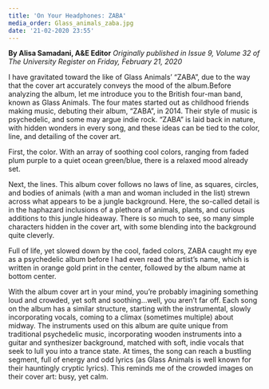 ```yaml
---
title: 'On Your Headphones: ZABA'
media_order: Glass_animals_zaba.jpg
date: '21-02-2020 23:55'
---
```


**By Alisa Samadani, A&E Editor** _Originally published in Issue 9, Volume 32 of The University Register on Friday, February 21, 2020_

I have gravitated toward the like of Glass Animals’ “ZABA”, due to the way that the cover art accurately conveys the mood of the album.Before analyzing the album, let me introduce you to the British four-man band, known as Glass Animals. The four mates started out as childhood friends making music, debuting their album, “ZABA”, in 2014. Their style of music is psychedelic, and some may argue indie rock. “ZABA” is laid back in nature, with hidden wonders in every song, and these ideas can be tied to the color, line, and detailing of the cover art.

First, the color. With an array of soothing cool colors, ranging from faded plum purple to a quiet ocean green/blue, there is a relaxed mood already set.

Next, the lines. This album cover follows no laws of line, as squares, circles, and bodies of animals (with a man and woman included in the list) strewn across what appears to be a jungle background. Here, the so-called detail is in the haphazard inclusions of a plethora of animals, plants, and curious additions to this jungle hideaway. There is so much to see, so many simple characters hidden in the cover art, with some blending into the background quite cleverly.

Full of life, yet slowed down by the cool, faded colors, ZABA caught my eye as a psychedelic album before I had even read the artist’s name, which is written in orange gold print in the center, followed by the album name at bottom center.

With the album cover art in your mind, you’re probably imagining something loud and crowded, yet soft and soothing...well, you aren’t far off. Each song on the album has a similar structure, starting with the instrumental, slowly incorporating vocals, coming to a climax (sometimes multiple) about midway. The instruments used on this album are quite unique from traditional psychedelic music, incorporating wooden instruments into a guitar and synthesizer background, matched with soft, indie vocals that seek to lull you into a trance state. At times, the song can reach a bustling segment, full of energy and odd lyrics (as Glass Animals is well known for their hauntingly cryptic lyrics). This reminds me of the crowded images on their cover art: busy, yet calm.
